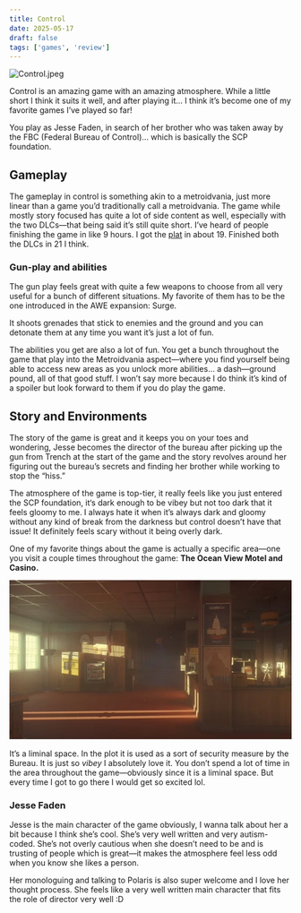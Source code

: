 ```yaml
---
title: Control
date: 2025-05-17
draft: false
tags: ['games', 'review']
---
```


![Control.jpeg](/images/Control.jpg)

Control is an amazing game with an amazing atmosphere. While a little short I think it suits it well, and after playing it… I think it’s become one of my favorite games I’ve played so far!

You play as Jesse Faden, in search of her brother who was taken away by the FBC (Federal Bureau of Control)… which is basically the SCP foundation. 

## Gameplay

The gameplay in control is something akin to a metroidvania, just more linear than a game you’d traditionally call a metroidvania. The game while mostly story focused has quite a lot of side content as well, especially with the two DLCs—that being said it’s still quite short. I’ve heard of people finishing the game in like 9 hours. I got the [plat](https://youtube.com/watch?v=-ZqxTEynWDY) in about 19. Finished both the DLCs in 21 I think.

### Gun-play and abilities
The gun play feels great with quite a few weapons to choose from all very useful for a bunch of different situations. My favorite of them has to be the one introduced in the AWE expansion: Surge.

It shoots grenades that stick to enemies and the ground and you can detonate them at any time you want it’s just a lot of fun.

The abilities you get are also a lot of fun. You get a bunch throughout the game that play into the Metroidvania aspect—where you find yourself being able to access new areas as you unlock more abilities… a dash—ground pound, all of that good stuff. I won’t say more because I do think it’s kind of a spoiler but look forward to them if you do play the game.

## Story and Environments
The story of the game is great and it keeps you on your toes and wondering, Jesse becomes the director of the bureau after picking up the gun from Trench at the start of the game and the story revolves around her figuring out the bureau’s secrets and finding her brother while working to stop the “hiss.”

The atmosphere of the game is top-tier, it really feels like you just entered the SCP foundation, it‘s dark enough to be vibey but not too dark that it feels gloomy to me. I always hate it when it’s always dark and gloomy without any kind of break from the darkness but control doesn’t have that issue! It definitely feels scary without it being overly dark.

One of my favorite things about the game is actually a specific area—one you visit a couple times throughout the game: **The Ocean View Motel and Casino.**

![The Ocean View Motel](/images/The_Ocean_View_Motel_and_Casino.jpeg)

It’s a liminal space. In the plot it is used as a sort of security measure by the Bureau. It is just so *vibey* I absolutely love it. You don’t spend a lot of time in the area throughout the game—obviously since it is a liminal space. But every time I got to go there I would get so excited lol.

### Jesse Faden
Jesse is the main character of the game obviously, I wanna talk about her a bit because I think she’s cool. She’s very well written and very autism-coded. She’s not overly cautious when she doesn’t need to be and is trusting of people which is great—it makes the atmosphere feel less odd when you know she likes a person.

Her monologuing and talking to Polaris is also super welcome and I love her thought process. She feels like a very well written main character that fits the role of director very well :D
